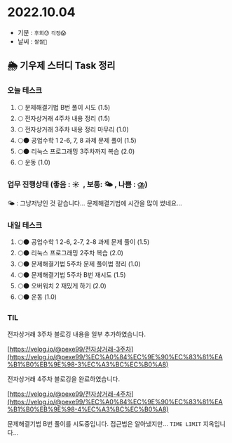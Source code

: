 # 2022.10.04

- 기분 : `후회😓` `걱정😱`
- 날씨 : `쌀쌀🥶`

## 🌦️ 기우제 스터디 Task 정리

### 오늘 테스크

1. 🌕 문제해결기법 B번 풀이 시도 (1.5)
2. 🌕 전자상거래 4주차 내용 정리 (1.5)
3. 🌕 전자상거래 3주차 내용 정리 마무리 (1.0)
4. 🌕🌑 공업수학 1 2-6, 7, 8 과제 문제 풀이 (1.5)
5. 🌕🌑 리눅스 프로그래밍 3주차까지 복습 (2.0)
6. 🌕 운동 (1.0)

### 업무 진행상태 (좋음 : ☀  , 보통: 🌤 , 나쁨 : ⛈)

🌤 : 그냥저냥인 것 같습니다… 문제해결기법에 시간을 많이 썼네요…

### 내일 테스크

1. 🌕🌑 공업수학 1 2-6, 2-7, 2-8 과제 문제 풀이 (1.5)
2. 🌕🌑 리눅스 프로그래밍 2주차 복습 (2.0)
3. 🌕🌑 문제해결기법 5주차 문제 풀이법 정리 (1.0)
4. 🌕🌑 문제해결기법 5주차 B번 재시도 (1.5)
5. 🌕🌑 오버워치 2 재밌게 하기 (2.0)
6. 🌕🌑 운동 (1.0)

### TIL

전자상거래 3주차 블로깅 내용을 일부 추가하였습니다.

[https://velog.io/@pexe99/전자상거래-3주차](https://velog.io/@pexe99/%EC%A0%84%EC%9E%90%EC%83%81%EA%B1%B0%EB%9E%98-3%EC%A3%BC%EC%B0%A8)

전자상거래 4주차 블로깅을 완료하였습니다.

[https://velog.io/@pexe99/전자상거래-4주차](https://velog.io/@pexe99/%EC%A0%84%EC%9E%90%EC%83%81%EA%B1%B0%EB%9E%98-4%EC%A3%BC%EC%B0%A8)

문제해결기법 B번 풀이를 시도중입니다. 접근법은 알아냈지만… `TIME LIMIT` 지옥입니다…
